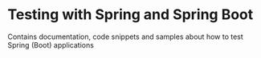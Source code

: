 # Testing with Spring and Spring Boot

Contains documentation, code snippets and samples about how to test Spring (Boot) applications
